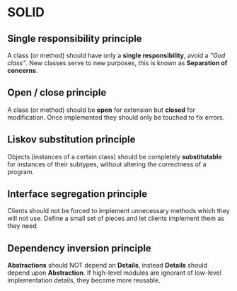 # SOLID
## Single responsibility principle
A class (or method) should have only a **single responsibility**, avoid a *"God class"*. New classes serve to new purposes, this is known as **Separation of concerns**.

## Open / close principle
A class (or method) should be **open** for extension but **closed** for modification. Once implemented they should only be touched to fix errors.

## Liskov substitution principle
Objects (instances of a certain class) should be completely **substitutable** for instances of their subtypes, without altering the correctness of a program.

## Interface segregation principle
Clients should not be forced to implement unnecessary methods which they will not use. Define a small set of pieces and let clients implement them as they need.

## Dependency inversion principle
**Abstractions** should NOT depend on **Details**, instead **Details** should depend upon **Abstraction**. If high-level modules are ignorant of low-level implementation details, they become more reusable.